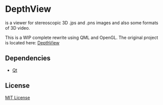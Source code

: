 DepthView
=========
is a viewer for stereoscopic 3D .jps and .pns images and also some formats of 3D video.

This is a WIP complete rewrite using QML and OpenGL. The original project is located here: [DepthView]

Dependencies
------------
* [Qt]

License
-------
[MIT License]

[DepthView]:https://github.com/chipgw/depthview
[Qt]:http://www.qt.io
[MIT License]:LICENSE
